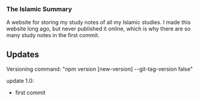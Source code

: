 ### The Islamic Summary

A website for storing my study notes of all my Islamic studies.
I made this website long ago, but never published it online, which is why there are so many study notes in the first commit.

## Updates

Versioning command: "npm version [new-version] --git-tag-version false"

update 1.0:
- first commit